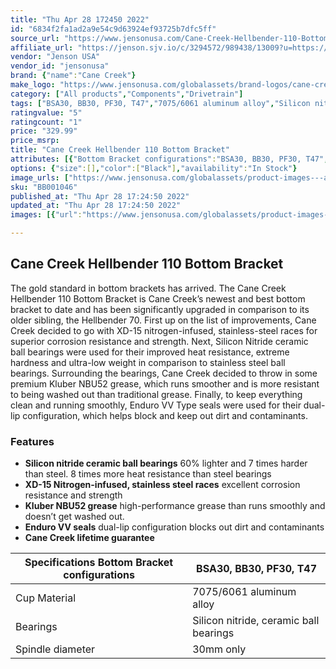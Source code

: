 ```yaml
---
title: "Thu Apr 28 172450 2022"
id: "6834f2fa1ad2a9e54c9d63924ef93725b7dfc5ff"
source_url: "https://www.jensonusa.com/Cane-Creek-Hellbender-110-Bottom-Bracket"
affiliate_url: "https://jenson.sjv.io/c/3294572/989438/13009?u=https://www.jensonusa.com/Cane-Creek-Hellbender-110-Bottom-Bracket"
vendor: "Jenson USA"
vendor_id: "jensonusa"
brand: {"name":"Cane Creek"}
make_logo: "https://www.jensonusa.com/globalassets/brand-logos/cane-creek.png"
category: ["All products","Components","Drivetrain"]
tags: ["BSA30, BB30, PF30, T47","7075/6061 aluminum alloy","Silicon nitride, ceramic ball bearings","30mm only"]
ratingvalue: "5"
ratingcount: "1"
price: "329.99"
price_msrp: 
title: "Cane Creek Hellbender 110 Bottom Bracket"
attributes: [{"Bottom Bracket configurations":"BSA30, BB30, PF30, T47","Cup Material":"7075/6061 aluminum alloy","Bearings":"Silicon nitride, ceramic ball bearings","Spindle diameter":"30mm only"}]
options: {"size":[],"color":["Black"],"availability":"In Stock"}
image_urls: ["https://www.jensonusa.com/globalassets/product-images---all-assets/cane-creek/bb001046_bsa_threaded.jpg"]
sku: "BB001046"
published_at: "Thu Apr 28 17:24:50 2022"
updated_at: "Thu Apr 28 17:24:50 2022"
images: [{"url":"https://www.jensonusa.com/globalassets/product-images---all-assets/cane-creek/bb001046_bsa_threaded.jpg","path":"full/4e34e33d18925f3f07265e477f534d8ba5e12810.jpg","checksum":"911580b744ff6da6caaa43990abcac8e","status":"downloaded"}]

---
```

## Cane Creek Hellbender 110 Bottom Bracket

The gold standard in bottom brackets has arrived. The Cane Creek Hellbender
110 Bottom Bracket is Cane Creek’s newest and best bottom bracket to date and
has been significantly upgraded in comparison to its older sibling, the
Hellbender 70. First up on the list of improvements, Cane Creek decided to go
with XD-15 nitrogen-infused, stainless-steel races for superior corrosion
resistance and strength. Next, Silicon Nitride ceramic ball bearings were used
for their improved heat resistance, extreme hardness and ultra-low weight in
comparison to stainless steel ball bearings. Surrounding the bearings, Cane
Creek decided to throw in some premium Kluber NBU52 grease, which runs
smoother and is more resistant to being washed out than traditional grease.
Finally, to keep everything clean and running smoothly, Enduro VV Type seals
were used for their dual-lip configuration, which helps block and keep out
dirt and contaminants.

### Features

  * **Silicon nitride ceramic ball bearings** 60% lighter and 7 times harder than steel. 8 times more heat resistance than steel bearings
  * **XD-15 Nitrogen-infused, stainless steel races** excellent corrosion resistance and strength
  * **Kluber NBU52 grease** high-performance grease than runs smoothly and doesn’t get washed out.
  * **Enduro VV seals** dual-lip configuration blocks out dirt and contaminants
  * **Cane Creek lifetime guarantee**

Specifications Bottom Bracket configurations | BSA30, BB30, PF30, T47  
---|---  
Cup Material | 7075/6061 aluminum alloy  
Bearings | Silicon nitride, ceramic ball bearings  
Spindle diameter | 30mm only

